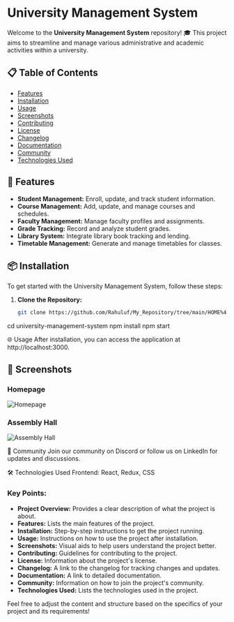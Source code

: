 # University Management System

Welcome to the **University Management System** repository! 🎓 This project aims to streamline and manage various administrative and academic activities within a university.

## 📋 Table of Contents

- [Features](#features)
- [Installation](#installation)
- [Usage](#usage)
- [Screenshots](#screenshots)
- [Contributing](#contributing)
- [License](#license)
- [Changelog](#changelog)
- [Documentation](#documentation)
- [Community](#community)
- [Technologies Used](#technologies-used)

## 🚀 Features

- **Student Management:** Enroll, update, and track student information.
- **Course Management:** Add, update, and manage courses and schedules.
- **Faculty Management:** Manage faculty profiles and assignments.
- **Grade Tracking:** Record and analyze student grades.
- **Library System:** Integrate library book tracking and lending.
- **Timetable Management:** Generate and manage timetables for classes.

## 📦 Installation

To get started with the University Management System, follow these steps:

1. **Clone the Repository:**
   ```bash
   git clone https://github.com/Rahuluf/My_Repository/tree/main/HOME%40

cd university-management-system
npm install
npm start


🌐 Usage
After installation, you can access the application at http://localhost:3000.
 


## 🎨 Screenshots

### Homepage
![Homepage](https://github.com/Rahuluf/My_Repository/blob/main/HOME%40/img/ass1.jpg)

### Assembly Hall
![Assembly Hall](https://github.com/Rahuluf/My_Repository/blob/main/HOME%40/img/ass2.jpg)




🤝 Community
Join our community on Discord or follow us on LinkedIn for updates and discussions.

🛠️ Technologies Used
Frontend: React, Redux, CSS






### Key Points:

- **Project Overview:** Provides a clear description of what the project is about.
- **Features:** Lists the main features of the project.
- **Installation:** Step-by-step instructions to get the project running.
- **Usage:** Instructions on how to use the project after installation.
- **Screenshots:** Visual aids to help users understand the project better.
- **Contributing:** Guidelines for contributing to the project.
- **License:** Information about the project's license.
- **Changelog:** A link to the changelog for tracking changes and updates.
- **Documentation:** A link to detailed documentation.
- **Community:** Information on how to join the project's community.
- **Technologies Used:** Lists the technologies used in the project.

Feel free to adjust the content and structure based on the specifics of your project and its requirements!
